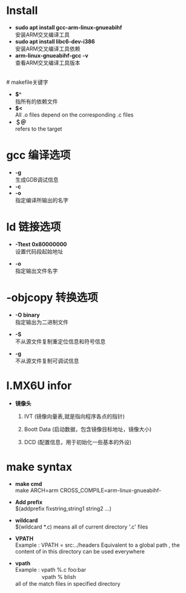 #   Install

* **sudo apt install gcc-arm-linux-gnueabihf**  
    安装ARM交叉编译工具
* **sudo apt install libc6-dev-i386**  
    安装ARM交叉编译工具依赖
*   **arm-linux-gnueabihf-gcc -v**  
    查看ARM交叉编译工具版本
<br>
# makefile关键字

* **$^**  
    指所有的依赖文件  
* **$<**  
    All .o files depend on the corresponding .c files   
* **＄＠**  
    refers to the target  

# gcc 编译选项
* **-g**  
    生成GDB调试信息
* **-c**  
* **-o**  
    指定编译所输出的名字



# ld 链接选项
* **-Ttext 0x80000000**  
    设置代码段起始地址

* **-o**  
    指定输出文件名字

# -objcopy 转换选项
* **-O binary**  
    指定输出为二进制文件  

* **-S**   
    不从源文件复制重定位信息和符号信息  
* **-g**  
    不从源文件复制可调试信息
<pr>

# I.MX6U infor
<pr>

* **镜像头**
 
    1. IVT (镜像向量表,就是指向程序各点的指针) 
    
    1. Boott Data (启动数据，包含镜像目标地址，镜像大小)
    2. DCD (配置信息，用于初始化一些基本的外设)




# make syntax
*   **make cmd**  
   make ARCH=arm CROSS_COMPILE=arm-linux-gnueabihf-

* **Add prefix**  
    $(addprefix fixstring,string1 string2 ...)  
* **wildcard**  
    $(wildcard *.c) means all of current directory '.c' files  
* **VPATH**   
    Example :  VPATH = src:../headers 
    Equivalent to a global path , the content of in this directory can be used everywhere
* **vpath**  
  Example : vpath  %.c  foo:bar  
　　　　　vpath  %  blish  
all of the match files  in specified directory
 




